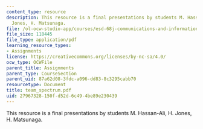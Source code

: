 ```yaml
---
content_type: resource
description: This resource is a final presentations by students M. Hassan-Ali, H.
  Jones, H. Matsunaga.
file: /ol-ocw-studio-app/courses/esd-68j-communications-and-information-policy-spring-2006/27967328150fd52d6c494be89e230439_team_spectrum.pdf
file_size: 118445
file_type: application/pdf
learning_resource_types:
- Assignments
license: https://creativecommons.org/licenses/by-nc-sa/4.0/
ocw_type: OCWFile
parent_title: Assignments
parent_type: CourseSection
parent_uid: 87a62d08-3fdc-a096-dd83-8c3295cabb70
resourcetype: Document
title: team_spectrum.pdf
uid: 27967328-150f-d52d-6c49-4be89e230439
---
```

This resource is a final presentations by students M. Hassan-Ali, H. Jones, H. Matsunaga.